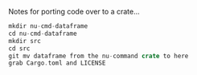 
Notes for porting code over to a crate...

```rust
mkdir nu-cmd-dataframe
cd nu-cmd-dataframe
mkdir src
cd src
git mv dataframe from the nu-command crate to here
grab Cargo.toml and LICENSE
